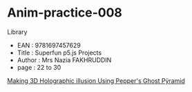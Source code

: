 # Anim-practice-008

Library 
- EAN : 9781697457629
- Title : Superfun p5.js Projects
- Author : Mrs Nazia FAKHRUDDIN
- page : 22 to 30

[Making 3D Holographic illusion Using Pepper's Ghost Pÿramid](../processing/library/9781697457629/003.html)